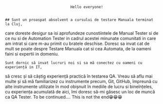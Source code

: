                                   Hello everyone! 


    ## Sunt un proaspat absolvent a cursului de testare Manuala terminat la Cluj,
care doreste desigur sa isi aprofundeze cunostiintele de Manual Tester si de ce nu si de Automation Tester in cadrul acestei minunate comunitati
in care am intrat si care m-au primit cu bratele deschise. Doresc sa invat cat de mult se poate despre Testare Manuala cat si cea Automata, de la oameni faini si expertii in domeniu.

    Sunt dornic să invat lucruri noi si sa mă conectez cu oameni cu experiență in IT, 
să cresc și să câștig experiență practică în testarea QA. 
Vreau să aflu mai multe și să mă familiarizez cu instrumente precum, Git, GitHub,
împreună cu alte instrumente utilizate în mod obișnuit în mediile de lucru si bineînțeles, 
cu experiența acumulată de aici, îmi doresc să-mi găsesc un loc de muncă ca QA Tester. 
To be continued.... This is not the end😁😁😁 
